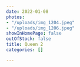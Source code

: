 ```yaml
---
date: 2022-01-08
photos:
- "/uploads/img_1204.jpeg"
- "/uploads/img_1206.jpeg"
showInHomePage: false
outOfStock: false
title: Queen 2
categories: []

---
```

